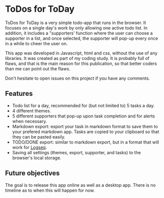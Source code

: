 # ToDos for ToDay

ToDos for ToDay is a very simple todo-app that runs in the browser. It focuses on a single day's work by only allowing one active todo list. In addition, it includes a "supporters' function where the user can choose a supporter in a list, and once selected, the supporter will pop-up every once in a while to cheer the user on.

This app was developed in Javascript, html and css, without the use of any libraries. It was created as part of my coding study. It is probably full of flaws, and that is the main reason for this publication, so that better coders than me can point out the flaws.

Don't hesitate to open issues on this project if you have any comments.

## Features

- Todo list for a day, recommended for (but not limited to) 5 tasks a day.
- 4 different themes.
- 5 different supporters that pop-up upon task completion and for alerts when necessary.
- Markdown export: export your task in markdown format to save them to your prefered markdown app. Tasks are copied to your clipboard so that they can be pasted easily.
- TODO/DONE export: similar to markdown export, but in a format that will work for [Logseq](https://logseq.com/).
- Saving all settings (themes, export, supporter, and tasks) to the browser's local storage.

## Future objectives

The goal is to release this app online as well as a desktop app. There is no timeline as to when this will happen for now.

